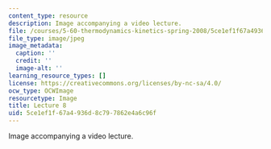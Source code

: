 ```yaml
---
content_type: resource
description: Image accompanying a video lecture.
file: /courses/5-60-thermodynamics-kinetics-spring-2008/5ce1ef1f67a4936d8c797862e4a6c96f_lec08_th.jpg
file_type: image/jpeg
image_metadata:
  caption: ''
  credit: ''
  image-alt: ''
learning_resource_types: []
license: https://creativecommons.org/licenses/by-nc-sa/4.0/
ocw_type: OCWImage
resourcetype: Image
title: Lecture 8
uid: 5ce1ef1f-67a4-936d-8c79-7862e4a6c96f
---
```

Image accompanying a video lecture.